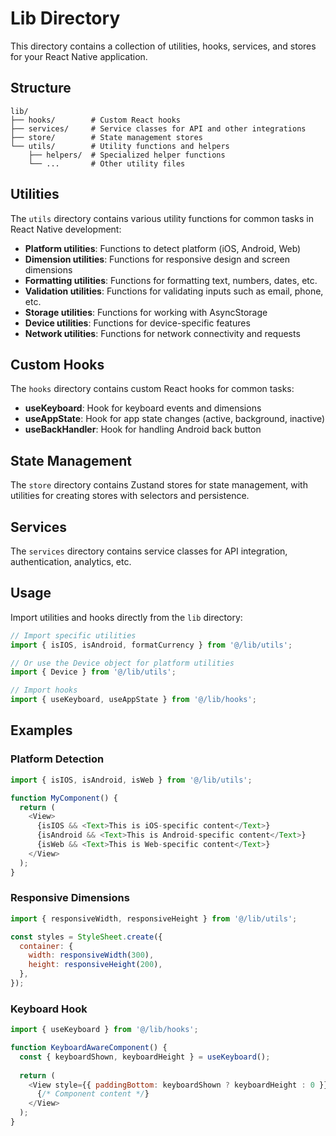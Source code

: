 # Lib Directory

This directory contains a collection of utilities, hooks, services, and stores for your React Native application.

## Structure

```
lib/
├── hooks/        # Custom React hooks
├── services/     # Service classes for API and other integrations
├── store/        # State management stores
└── utils/        # Utility functions and helpers
    ├── helpers/  # Specialized helper functions
    └── ...       # Other utility files
```

## Utilities

The `utils` directory contains various utility functions for common tasks in React Native development:

- **Platform utilities**: Functions to detect platform (iOS, Android, Web)
- **Dimension utilities**: Functions for responsive design and screen dimensions
- **Formatting utilities**: Functions for formatting text, numbers, dates, etc.
- **Validation utilities**: Functions for validating inputs such as email, phone, etc.
- **Storage utilities**: Functions for working with AsyncStorage
- **Device utilities**: Functions for device-specific features
- **Network utilities**: Functions for network connectivity and requests

## Custom Hooks

The `hooks` directory contains custom React hooks for common tasks:

- **useKeyboard**: Hook for keyboard events and dimensions
- **useAppState**: Hook for app state changes (active, background, inactive)
- **useBackHandler**: Hook for handling Android back button

## State Management

The `store` directory contains Zustand stores for state management, with utilities for creating stores with selectors and persistence.

## Services

The `services` directory contains service classes for API integration, authentication, analytics, etc.

## Usage

Import utilities and hooks directly from the `lib` directory:

```javascript
// Import specific utilities
import { isIOS, isAndroid, formatCurrency } from '@/lib/utils';

// Or use the Device object for platform utilities
import { Device } from '@/lib/utils';

// Import hooks
import { useKeyboard, useAppState } from '@/lib/hooks';
```

## Examples

### Platform Detection

```javascript
import { isIOS, isAndroid, isWeb } from '@/lib/utils';

function MyComponent() {
  return (
    <View>
      {isIOS && <Text>This is iOS-specific content</Text>}
      {isAndroid && <Text>This is Android-specific content</Text>}
      {isWeb && <Text>This is Web-specific content</Text>}
    </View>
  );
}
```

### Responsive Dimensions

```javascript
import { responsiveWidth, responsiveHeight } from '@/lib/utils';

const styles = StyleSheet.create({
  container: {
    width: responsiveWidth(300),
    height: responsiveHeight(200),
  },
});
```

### Keyboard Hook

```javascript
import { useKeyboard } from '@/lib/hooks';

function KeyboardAwareComponent() {
  const { keyboardShown, keyboardHeight } = useKeyboard();
  
  return (
    <View style={{ paddingBottom: keyboardShown ? keyboardHeight : 0 }}>
      {/* Component content */}
    </View>
  );
}
``` 